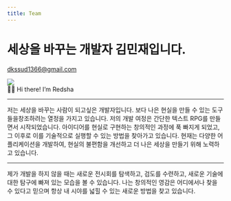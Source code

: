 ```yaml
---
title: Team
---
```

# 세상을 바꾸는 개발자 김민재입니다.

[dkssud1366@gmail.com](mailto:dkssud1366@gmail.com)


<img src="{{ site.baseurl }}/assets/image_Team.jpg"/>

<aside> 👋🏻 Hi there! I’m Redsha

</aside>

---

저는 세상을 바꾸는 사람이 되고싶은 개발자입니다. 보다 나은 현실을 만들 수 있는 도구들을창조하려는 열정을 가지고 있습니다. 저의 개발 여정은 간단한 텍스트 RPG를 만들면서 시작되었습니다. 아이디어를 현실로 구현하는 창의적인 과정에 푹 빠지게 되었고, 그 이후로 이를 기술적으로 실행할 수 있는 방법을 찾아가고 있습니다. 현재는 다양한 어플리케이션을 개발하여, 현실의 불편함을 개선하고 더 나은 세상을 만들기 위해 노력하고 있습니다.

---

제가 개발을 하지 않을 때는 새로운 전시회를 탐색하고, 검도를 수련하고, 새로운 기술에 대한 탐구에 빠져 있는 모습을 볼 수 있습니다. 나는 창의적인 영감은 어디에서나 찾을 수 있다고 믿으며 항상 내 시야를 넓힐 수 있는 새로운 방법을 찾고 있습니다.